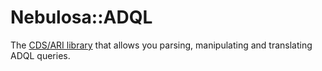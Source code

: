 # Nebulosa::ADQL

The [CDS/ARI library](http://cdsportal.u-strasbg.fr/adqltuto/) that allows you parsing, manipulating and translating ADQL queries.
